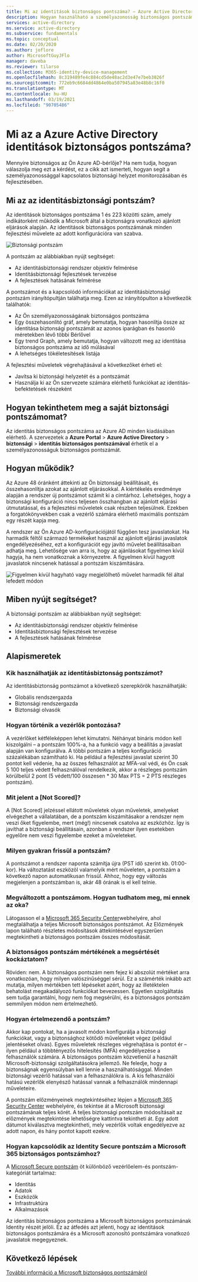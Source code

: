 ```yaml
---
title: Mi az identitások biztonságos pontszáma? – Azure Active Directory
description: Hogyan használható a személyazonosság biztonságos pontszáma a címtár biztonsági helyzetének javítására
services: active-directory
ms.service: active-directory
ms.subservice: fundamentals
ms.topic: conceptual
ms.date: 02/20/2020
ms.author: joflore
author: MicrosoftGuyJFlo
manager: daveba
ms.reviewer: tilarso
ms.collection: M365-identity-device-management
ms.openlocfilehash: 8c319489fe4c884cd5de48ac2d3e47e7beb3026f
ms.sourcegitcommit: 772eb9c6684dd4864e0ba507945a83e48b8c16f0
ms.translationtype: MT
ms.contentlocale: hu-HU
ms.lasthandoff: 03/19/2021
ms.locfileid: "90705486"
---
```

# <a name="what-is-the-identity-secure-score-in-azure-active-directory"></a>Mi az a Azure Active Directory identitások biztonságos pontszáma?

Mennyire biztonságos az Ön Azure AD-bérlője? Ha nem tudja, hogyan válaszolja meg ezt a kérdést, ez a cikk azt ismerteti, hogyan segít a személyazonossággal kapcsolatos biztonsági helyzet monitorozásában és fejlesztésében.

## <a name="what-is-an-identity-secure-score"></a>Mi az az identitásbiztonsági pontszám?

Az identitások biztonságos pontszáma 1 és 223 közötti szám, amely indikátorként működik a Microsoft által a biztonságra vonatkozó ajánlott eljárások alapján. Az identitások biztonságos pontszámának minden fejlesztési művelete az adott konfigurációra van szabva.  

![Biztonsági pontszám](./media/identity-secure-score/identity-secure-score-overview.png)

A pontszám az alábbiakban nyújt segítséget:

- Az identitásbiztonsági rendszer objektív felmérése
- Identitásbiztonsági fejlesztések tervezése
- A fejlesztések hatásának felmérése

A pontszámot és a kapcsolódó információkat az identitásbiztonsági pontszám irányítópultján találhatja meg. Ezen az irányítópulton a következők találhatók:

- Az Ön személyazonosságának biztonságos pontszáma
- Egy összehasonlító gráf, amely bemutatja, hogyan hasonlítja össze az identitása biztonsági pontszámát az azonos iparágban és hasonló méretekben lévő többi Bérlővel
- Egy trend Graph, amely bemutatja, hogyan változott meg az identitása biztonságos pontszáma az idő múlásával
- A lehetséges tökéletesítések listája

A fejlesztési műveletek végrehajtásával a következőket érheti el:

- Javítsa ki biztonsági helyzetét és a pontszámát
- Használja ki az Ön szervezete számára elérhető funkciókat az identitás-befektetések részeként

## <a name="how-do-i-get-my-secure-score"></a>Hogyan tekinthetem meg a saját biztonsági pontszámomat?

Az identitás biztonságos pontszáma az Azure AD minden kiadásában elérhető. A szervezetek a **Azure Portal**  >  **Azure Active Directory**  >  **biztonsági**  >  **identitás biztonságos pontszámával** érhetik el a személyazonosságuk biztonságos pontszámát.

## <a name="how-does-it-work"></a>Hogyan működik?

Az Azure 48 óránként áttekinti az Ön biztonsági beállításait, és összehasonlítja azokat az ajánlott eljárásokkal. A kiértékelés eredménye alapján a rendszer új pontszámot számít ki a címtárhoz. Lehetséges, hogy a biztonsági konfiguráció nincs teljesen összhangban az ajánlott eljárási útmutatással, és a fejlesztési műveletek csak részben teljesülnek. Ezekben a forgatókönyvekben csak a vezérlő számára elérhető maximális pontszám egy részét kapja meg.

A rendszer az Ön Azure AD-konfigurációjától függően tesz javaslatokat. Ha harmadik féltől származó termékeket használ az ajánlott eljárási javaslatok engedélyezéséhez, ezt a konfigurációt egy javító művelet beállításaiban adhatja meg. Lehetősége van arra is, hogy az ajánlásokat figyelmen kívül hagyja, ha nem vonatkoznak a környezetre. A figyelmen kívül hagyott javaslatok nincsenek hatással a pontszám kiszámítására.

![Figyelmen kívül hagyható vagy megjelölhető művelet harmadik fél által lefedett módon](./media/identity-secure-score/identity-secure-score-ignore-or-third-party-reccomendations.png)

## <a name="how-does-it-help-me"></a>Miben nyújt segítséget?

A biztonsági pontszám az alábbiakban nyújt segítséget:

- Az identitásbiztonsági rendszer objektív felmérése
- Identitásbiztonsági fejlesztések tervezése
- A fejlesztések hatásának felmérése

## <a name="what-you-should-know"></a>Alapismeretek

### <a name="who-can-use-the-identity-secure-score"></a>Kik használhatják az identitásbiztonság pontszámot?

Az identitásbiztonság pontszámot a következő szerepkörök használhatják:

- Globális rendszergazda
- Biztonsági rendszergazda
- Biztonsági olvasók

### <a name="how-are-controls-scored"></a>Hogyan történik a vezérlők pontozása?

A vezérlőket kétféleképpen lehet kimutatni. Néhányat bináris módon kell kiszolgálni – a pontszám 100%-a, ha a funkció vagy a beállítás a javaslat alapján van konfigurálva. A többi pontszám a teljes konfiguráció százalékában számítható ki. Ha például a fejlesztési javaslat szerint 30 pontot kell védenie, ha az összes felhasználót az MFA-val védi, és Ön csak 5 100 teljes védett felhasználóval rendelkezik, akkor a részleges pontszám körülbelül 2 pont (5 védett/100 összesen * 30 Max PTS = 2 PTS részleges pontszám).

### <a name="what-does-not-scored-mean"></a>Mit jelent a [Not Scored]?

A [Not Scored] jelzéssel ellátott műveletek olyan műveletek, amelyeket elvégezhet a vállalatában, de a pontszám kiszámításakor a rendszer nem veszi őket figyelembe, mert (még!) nincsenek csatolva az eszközhöz. Így is javíthat a biztonsági beállításain, azonban a rendszer ilyen esetekben egyelőre nem veszi figyelembe ezeket a műveleteket.

### <a name="how-often-is-my-score-updated"></a>Milyen gyakran frissül a pontszám?

A pontszámot a rendszer naponta számítja újra (PST idő szerint kb. 01:00-kor). Ha változtatást eszközöl valamelyik mért műveleten, a pontszám a következő napon automatikusan frissül. Ahhoz, hogy egy változás megjelenjen a pontszámban is, akár 48 órának is el kell telnie.

### <a name="my-score-changed-how-do-i-figure-out-why"></a>Megváltozott a pontszámom. Hogyan tudhatom meg, mi ennek az oka?

Látogasson el a [Microsoft 365 Security Center](https://security.microsoft.com/)webhelyére, ahol megtalálhatja a teljes Microsoft biztonságos pontszámot. Az Előzmények lapon található részletes módosítások áttekintésével egyszerűen megtekintheti a biztonságos pontszám összes módosítását.

### <a name="does-the-secure-score-measure-my-risk-of-getting-breached"></a>A biztonságos pontszám mértékének a megsértését kockáztatom?

Röviden: nem. A biztonságos pontszám nem fejez ki abszolút mértéket arra vonatkozóan, hogy milyen valószínűséggel sérül. Ez a számérték inkább azt mutatja, milyen mértékben tett lépéseket azért, hogy az illetéktelen behatolást megakadályozó funkciókat bevezessen. Egyetlen szolgáltatás sem tudja garantálni, hogy nem fog megsérülni, és a biztonságos pontszám semmilyen módon nem értelmezhető.

### <a name="how-should-i-interpret-my-score"></a>Hogyan értelmezendő a pontszám?

Akkor kap pontokat, ha a javasolt módon konfigurálja a biztonsági funkciókat, vagy a biztonsághoz kötődő műveleteket végez (például jelentéseket olvas). Egyes műveletek részleges végrehajtása is pontot ér – ilyen például a többtényezős hitelesítés (MFA) engedélyezése a felhasználók számára. A biztonságos pontszám közvetlenül a használt Microsoft-biztonsági szolgáltatásokra jellemző. Ne feledje, hogy a biztonságnak egyensúlyban kell lennie a használhatósággal. Minden biztonsági vezérlő hatással van a felhasználókra is. A kis felhasználói hatású vezérlők elenyésző hatással vannak a felhasználók mindennapi műveleteire.

A pontszám előzményeinek megtekintéséhez lépjen a [Microsoft 365 Security Center](https://security.microsoft.com/) webhelyére, és tekintse át a Microsoft biztonsági pontszámának teljes körét. A teljes biztonsági pontszám módosításait az előzmények megtekintése lehetőségre kattintva tekintheti át. Egy adott dátumot kiválasztva megtekintheti, mely vezérlők voltak engedélyezve az adott napon, és hány pontot kapott ezekre.

### <a name="how-does-the-identity-secure-score-relate-to-the-microsoft-365-secure-score"></a>Hogyan kapcsolódik az Identity Secure pontszám a Microsoft 365 biztonságos pontszámhoz?

A [Microsoft Secure pontszám](/office365/securitycompliance/microsoft-secure-score) öt különböző vezérlőelem-és pontszám-kategóriát tartalmaz:

- Identitás
- Adatok
- Eszközök
- Infrastruktúra
- Alkalmazások

Az identitás biztonságos pontszáma a Microsoft biztonságos pontszámának Identity részét jelöli. Ez az átfedés azt jelenti, hogy az identitások biztonságos pontszámára és a Microsoft azonosító pontszámára vonatkozó javaslatok megegyeznek.

## <a name="next-steps"></a>Következő lépések

[További információ a Microsoft biztonságos pontszámáról](/office365/securitycompliance/microsoft-secure-score)